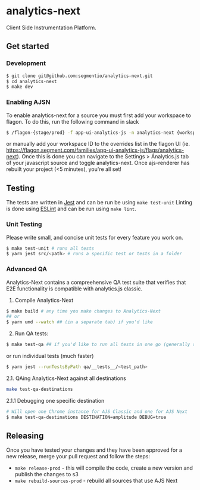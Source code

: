 # analytics-next

Client Side Instrumentation Platform.

## Get started

### Development

```sh
$ git clone git@github.com:segmentio/analytics-next.git
$ cd analytics-next
$ make dev
```

### Enabling AJSN

To enable analytics-next for a source you must first add your workspace to flagon. To do this, run the following command in slack

```sh
$ /flagon-{stage/prod} -f app-ui-analytics-js -n analytics-next {workspaceID}
```

or manually add your workspace ID to the overrides list in the flagon UI (ie. https://flagon.segment.com/families/app-ui-analytics-js/flags/analytics-next).
Once this is done you can navigate to the Settings > Analytics.js tab of your javascript source and toggle analytics-next. Once ajs-renderer has rebuilt your project (<5 minutes), you're all set!

## Testing

The tests are written in [Jest](https://jestjs.io) and can be run be using `make test-unit`
Linting is done using [ESLint](https://github.com/typescript-eslint/typescript-eslint/) and can be run using `make lint`.

### Unit Testing

Please write small, and concise unit tests for every feature you work on.

```sh
$ make test-unit # runs all tests
$ yarn jest src/<path> # runs a specific test or tests in a folder
```

### Advanced QA

Analytics-Next contains a compreehensive QA test suite that verifies that E2E functionality is compatible with analytics.js classic.

1. Compile Analytics-Next

```sh
$ make build # any time you make changes to Analytics-Next
## or
$ yarn umd --watch ## (in a separate tab) if you'd like
```

2. Run QA tests:

```sh
$ make test-qa ## if you'd like to run all tests in one go (generally slower)
```

or run individual tests (much faster)

```sh
$ yarn jest --runTestsByPath qa/__tests__/<test_path>
```

2.1. QAing Analytics-Next against all destinations

```sh
make test-qa-destinations
```

2.1.1 Debugging one specific destination

```sh
# Will open one Chrome instance for AJS Classic and one for AJS Next
$ make test-qa-destinations DESTINATION=amplitude DEBUG=true
```

## Releasing

Once you have tested your changes and they have been approved for a new release, merge your pull request and follow the steps:

- `make release-prod` - this will compile the code, create a new version and publish the changes to s3
- `make rebuild-sources-prod` - rebuild all sources that use AJS Next
